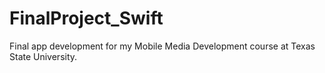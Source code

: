 # FinalProject_Swift
Final app development for my Mobile Media Development course at Texas State University.
